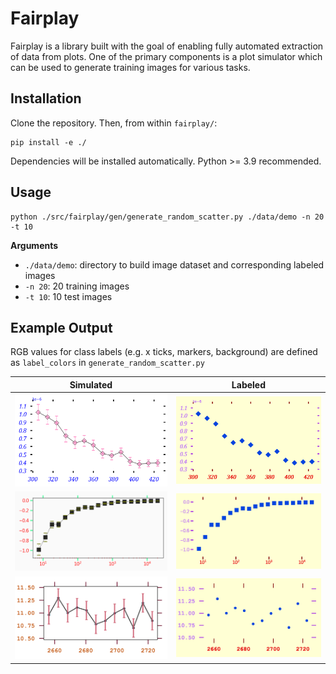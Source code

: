 # Fairplay
 Fairplay is a library built with the goal of enabling fully automated extraction of data from plots. One of the primary components is a plot simulator which can be used to generate training images for various tasks.

## Installation
Clone the repository. Then, from within `fairplay/`:
```
pip install -e ./
```
Dependencies will be installed automatically.
Python >= 3.9 recommended.

## Usage
```
python ./src/fairplay/gen/generate_random_scatter.py ./data/demo -n 20 -t 10
```
**Arguments**
- `./data/demo`: directory to build image dataset and corresponding labeled images
- `-n 20`: 20 training images
- `-t 10`: 10 test images

## Example Output

RGB values for class labels (e.g. x ticks, markers, background) are defined as `label_colors` in `generate_random_scatter.py`

| Simulated             |  Labeled |
:-------------------------:|:-------------------------:
![simulated](data/demo/train/000014.png) | ![labeled](data/demo/train_labels/000014.png)
![simulated2](data/demo/train/000004.png) |  ![labeled2](data/demo/train_labels/000004.png)
![simulated3](data/demo/train/000013.png) |  ![labeled3](data/demo/train_labels/000013.png)



